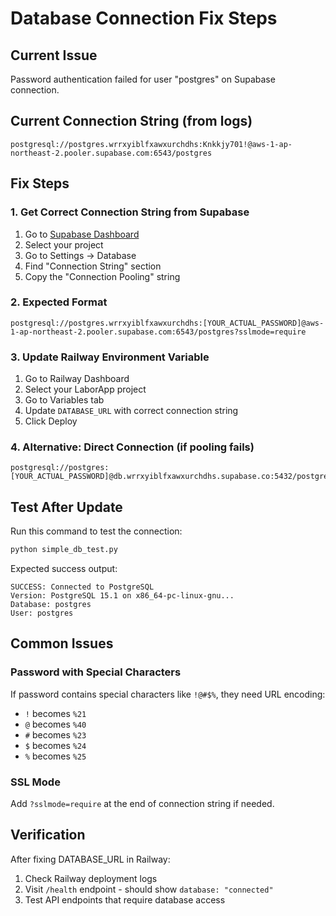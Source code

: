 # Database Connection Fix Steps

## Current Issue
Password authentication failed for user "postgres" on Supabase connection.

## Current Connection String (from logs)
```
postgresql://postgres.wrrxyiblfxawxurchdhs:Knkkjy701!@aws-1-ap-northeast-2.pooler.supabase.com:6543/postgres
```

## Fix Steps

### 1. Get Correct Connection String from Supabase
1. Go to [Supabase Dashboard](https://app.supabase.com)
2. Select your project
3. Go to Settings → Database
4. Find "Connection String" section
5. Copy the "Connection Pooling" string

### 2. Expected Format
```
postgresql://postgres.wrrxyiblfxawxurchdhs:[YOUR_ACTUAL_PASSWORD]@aws-1-ap-northeast-2.pooler.supabase.com:6543/postgres?sslmode=require
```

### 3. Update Railway Environment Variable
1. Go to Railway Dashboard
2. Select your LaborApp project
3. Go to Variables tab
4. Update `DATABASE_URL` with correct connection string
5. Click Deploy

### 4. Alternative: Direct Connection (if pooling fails)
```
postgresql://postgres:[YOUR_ACTUAL_PASSWORD]@db.wrrxyiblfxawxurchdhs.supabase.co:5432/postgres
```

## Test After Update
Run this command to test the connection:
```bash
python simple_db_test.py
```

Expected success output:
```
SUCCESS: Connected to PostgreSQL
Version: PostgreSQL 15.1 on x86_64-pc-linux-gnu...
Database: postgres
User: postgres
```

## Common Issues

### Password with Special Characters
If password contains special characters like `!@#$%`, they need URL encoding:
- `!` becomes `%21`
- `@` becomes `%40`
- `#` becomes `%23`
- `$` becomes `%24`
- `%` becomes `%25`

### SSL Mode
Add `?sslmode=require` at the end of connection string if needed.

## Verification
After fixing DATABASE_URL in Railway:
1. Check Railway deployment logs
2. Visit `/health` endpoint - should show `database: "connected"`
3. Test API endpoints that require database access